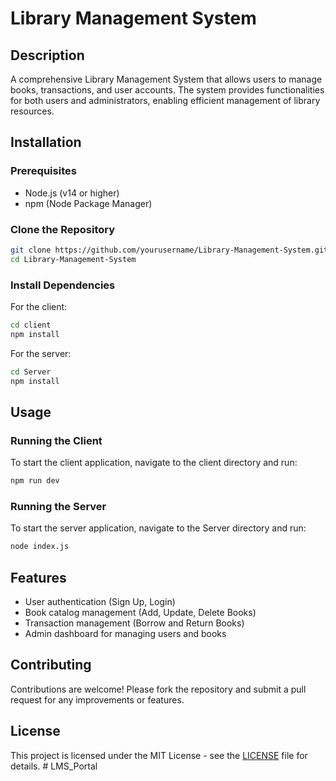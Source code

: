 # Library Management System

## Description

A comprehensive Library Management System that allows users to manage books, transactions, and user accounts. The system provides functionalities for both users and administrators, enabling efficient management of library resources.

## Installation

### Prerequisites

- Node.js (v14 or higher)
- npm (Node Package Manager)

### Clone the Repository

```bash
git clone https://github.com/yourusername/Library-Management-System.git
cd Library-Management-System
```

### Install Dependencies

For the client:

```bash
cd client
npm install
```

For the server:

```bash
cd Server
npm install
```

## Usage

### Running the Client

To start the client application, navigate to the client directory and run:

```bash
npm run dev
```

### Running the Server

To start the server application, navigate to the Server directory and run:

```bash
node index.js
```

## Features

- User authentication (Sign Up, Login)
- Book catalog management (Add, Update, Delete Books)
- Transaction management (Borrow and Return Books)
- Admin dashboard for managing users and books

## Contributing

Contributions are welcome! Please fork the repository and submit a pull request for any improvements or features.

## License

This project is licensed under the MIT License - see the [LICENSE](LICENSE) file for details.
#   L M S _ P o r t a l  
 